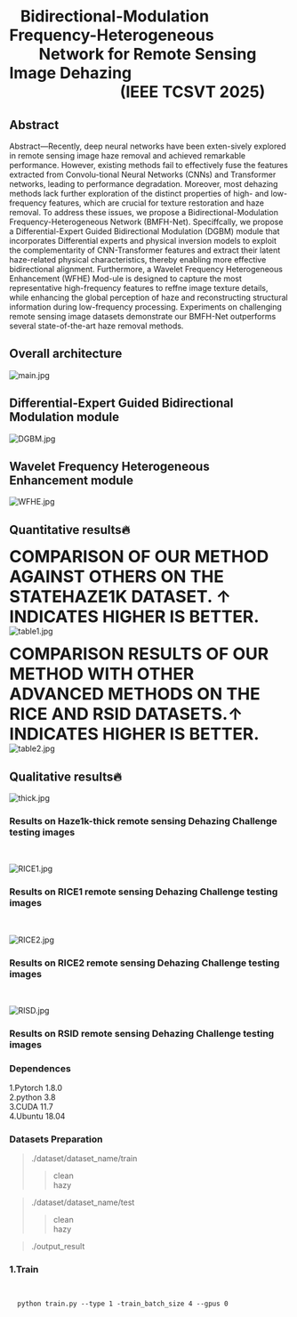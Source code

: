 # &nbsp;&nbsp; Bidirectional-Modulation Frequency-Heterogeneous  &nbsp;&nbsp;&nbsp;&nbsp;&nbsp;&nbsp;&nbsp;&nbsp;Network for Remote Sensing Image Dehazing<br> &nbsp;&nbsp;&nbsp;&nbsp;&nbsp; &nbsp;&nbsp;&nbsp;&nbsp;&nbsp; &nbsp;&nbsp;&nbsp;&nbsp;&nbsp;&nbsp;&nbsp;&nbsp;&nbsp;&nbsp;&nbsp;&nbsp;&nbsp;&nbsp;&nbsp;&nbsp;&nbsp;&nbsp;(IEEE TCSVT 2025)

## Abstract

Abstract—Recently, deep neural networks have been exten-sively explored in remote sensing image haze removal and achieved remarkable performance. However, existing methods
fail to effectively fuse the features extracted from Convolu-tional Neural Networks (CNNs) and Transformer networks, leading to performance degradation. Moreover, most dehazing methods lack further exploration of the distinct properties of high- and low-frequency features, which are crucial for texture restoration and haze removal. To address these issues, we propose a Bidirectional-Modulation Frequency-Heterogeneous Network (BMFH-Net). Speciffcally, we propose a Differential-Expert Guided Bidirectional Modulation (DGBM) module that incorporates Differential experts and physical inversion models to exploit the complementarity of CNN-Transformer features and extract their latent haze-related physical characteristics, thereby enabling more effective bidirectional alignment. Furthermore, a Wavelet Frequency Heterogeneous Enhancement (WFHE) Mod-ule is designed to capture the most representative high-frequency features to reffne image texture details, while enhancing the global perception of haze and reconstructing structural information during low-frequency processing. Experiments on challenging remote sensing image datasets demonstrate our BMFH-Net outperforms several state-of-the-art haze removal methods.

## Overall architecture
![main.jpg](images/main.jpg)

## Differential-Expert Guided Bidirectional Modulation module
![DGBM.jpg](images/DGBM.jpg)

## Wavelet Frequency Heterogeneous Enhancement module
![WFHE.jpg](images/WFHE.jpg)

## Quantitative results🔥
<span style="font-size:30px"><b>COMPARISON OF OUR METHOD AGAINST OTHERS ON THE STATEHAZE1K DATASET. ↑ INDICATES HIGHER IS BETTER. </b></span><br>
![table1.jpg](images/table1.jpg)

<span style="font-size:30px"><b>COMPARISON RESULTS OF OUR METHOD WITH OTHER ADVANCED METHODS ON THE RICE AND RSID DATASETS.↑ INDICATES HIGHER IS BETTER. </b></span><br>
![table2.jpg](images/table2.jpg)

## Qualitative results🔥

![thick.jpg](images/thick.jpg)
### Results on Haze1k-thick remote sensing Dehazing Challenge testing images  
<br>

![RICE1.jpg](images/RICE1.jpg)
### Results on RICE1 remote sensing Dehazing Challenge testing images  
<br>

![RICE2.jpg](images/RICE2.jpg)
### Results on RICE2 remote sensing Dehazing Challenge testing images  
<br>

![RISD.jpg](images/RSID.jpg)
### Results on RSID remote sensing Dehazing Challenge testing images

### Dependences

1.Pytorch 1.8.0  
2.python 3.8  
3.CUDA 11.7  
4.Ubuntu 18.04

### Datasets Preparation
>./dataset/dataset_name/train
>>clean<br>
>>hazy

>./dataset/dataset_name/test
>>clean<br>
>>hazy

>./output_result


### 1.Train 
<div style="display: flex; justify - content: center; align - items: center; height: 100vh;">
  <pre style="background - color: lightgray;"><code>
  python train.py --type 1 -train_batch_size 4 --gpus 0
  </code></pre>
</div>

### 2.Test 
<div style="display: flex; justify - content: center; align - items: center; height: 100vh;">
  <pre style="background - color: lightgray;"><code>
  python test.py --type 1  --gpus 0
  </code></pre>
</div>

### 3.Clone the repo
<div style="display: flex; justify - content: center; align - items: center; height: 100vh;">
  <pre style="background - color: lightgray;"><code>
  it clone https://github.com/zqf2024/BFMT-Net.git
  </code></pre>
</div>








